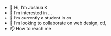 - 👋 Hi, I’m Joshua K 
- 👀 I’m interested in ...
- 🌱 I’m currently a student in cs
- 💞️ I’m looking to collaborate on web design, ctf,
- 📫 How to reach me 

<!---
Konga20/Konga20 is a ✨ special ✨ repository because its `README.md` (this file) appears on your GitHub profile.
You can click the Preview link to take a look at your changes.
--->
